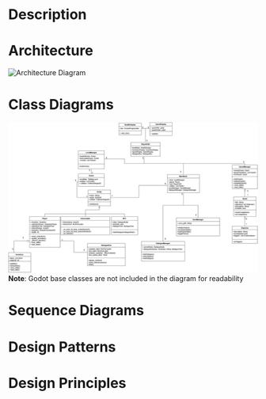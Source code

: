 # Description

# Architecture
![Architecture Diagram](Architecture_Diagram_D5)
# Class Diagrams
![Class Diagram](UML_Class_D5.png)
**Note**: Godot base classes are not included in the diagram for readability
# Sequence Diagrams

# Design Patterns

# Design Principles
